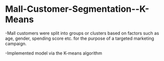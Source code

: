 # Mall-Customer-Segmentation--K-Means

-Mall customers were split into groups or clusters based on factors such as age, gender, spending score etc. for the purpose of a targeted marketing campaign.

-Implemented model via the K-means algorithm
